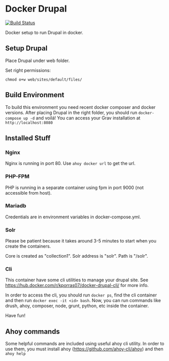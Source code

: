 # Docker Drupal

[![Build Status](https://travis-ci.org/kporras07/docker-drupal.svg?branch=master)](https://travis-ci.org/kporras07/docker-drupal)

Docker setup to run Drupal in docker.

## Setup Drupal

Place Drupal under web folder.

Set right permissions:

```
chmod o+w web/sites/default/files/
```

## Build Environment

To build this environment you need recent docker composer and docker versions.
After placing Drupal in the right folder, you should run `docker-compose up -d` and voilá! You can access your Grav installation at `http://localhost:8080`

## Installed Stuff

### Nginx

Nginx is running in port 80. Use `ahoy docker url` to get the url.

### PHP-FPM

PHP is running in a separate container using fpm in port 9000 (not accessible from host).

### Mariadb

Credentials are in environment variables in docker-compose.yml.

### Solr

Please be patient because it takes around 3-5 minutes to start when you create the containers.

Core is created as "collection1". Solr address is "solr". Path is "/solr".

### Cli

This container have some cli utilities to manage your drupal site. See https://hub.docker.com/r/kporras07/docker-drupal-cli/ for more info.

In order to access the cli, you should run `docker ps`, find the cli container and then run `docker exec -it <id> bash`. Now, you can run commands like drush, ahoy, composer, node, grunt, python, etc inside the container.

Have fun!

## Ahoy commands

Some helpful commands are included using useful ahoy cli utility. In order to use them, you must install ahoy (https://github.com/ahoy-cli/ahoy) and then `ahoy help`
